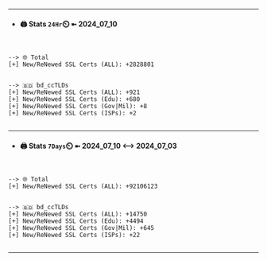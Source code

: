 

---
- #### 🖨️ **Stats** `24Hr`⏲️ ➼ 2024_07_10
```console


--> 🌐 Total
[+] New/ReNewed SSL Certs (ALL): +2828801


--> 🇧🇩 bd_ccTLDs
[+] New/ReNewed SSL Certs (ALL): +921
[+] New/ReNewed SSL Certs (Edu): +680
[+] New/ReNewed SSL Certs (Gov|Mil): +8
[+] New/ReNewed SSL Certs (ISPs): +2


```

---
- #### 🖨️ **Stats** `7Days`⏲️ ➼ 2024_07_10 <--> 2024_07_03
```console


--> 🌐 Total
[+] New/ReNewed SSL Certs (ALL): +92106123


--> 🇧🇩 bd_ccTLDs
[+] New/ReNewed SSL Certs (ALL): +14750
[+] New/ReNewed SSL Certs (Edu): +4494
[+] New/ReNewed SSL Certs (Gov|Mil): +645
[+] New/ReNewed SSL Certs (ISPs): +22


```

---


